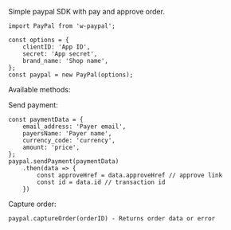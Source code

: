 Simple paypal SDK with pay and approve order.

```
import PayPal from 'w-paypal';

const options = {
    clientID: 'App ID', 
    secret: 'App secret',
    brand_name: 'Shop name',
};
const paypal = new PayPal(options);
```

Available methods:

Send payment:
```
const paymentData = {
    email_address: 'Payer email', 
    payersName: 'Payer name', 
    currency_code: 'currency',
    amount: 'price',
};
paypal.sendPayment(paymentData)
    .then(data => {
        const approveHref = data.approveHref // approve link
        const id = data.id // transaction id
    })   
```

Capture order:
```
paypal.captureOrder(orderID) - Returns order data or error 
```
